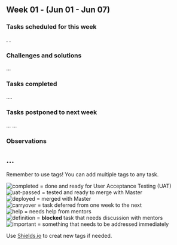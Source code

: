 ## Week 01 - (Jun 01 - Jun 07)

### Tasks scheduled for this week

.
.


### Challenges and solutions

...


### Tasks completed

....

### Tasks postponed to next week

...
...

### Observations

...
---
Remember to use tags! You can add multiple tags to any task.

![completed](https://img.shields.io/static/v1?label=&message=completed&color=green) = done and ready for User Acceptance Testing (UAT)<br>
![uat-passed](https://img.shields.io/static/v1?label=UAT&message=passed&color=success) = tested and ready to merge with Master<br>
![deployed](https://img.shields.io/static/v1?label=&message=deployed&color=success) = merged with Master<br>
![carryover](https://img.shields.io/static/v1?label=&message=carryover&color=yellow) = task deferred from one week to the next<br>
![help](https://img.shields.io/static/v1?label=&message=need_help&color=blue) = needs help from mentors<br>
![definition](https://img.shields.io/static/v1?label=&message=needs_definition&color=orange) = **blocked** task that needs discussion with mentors<br>
![important](https://img.shields.io/static/v1?label=&message=important&color=red) = something that needs to be addressed immediately<br>

Use [Shields.io](https://shields.io) to creat new tags if needed.
